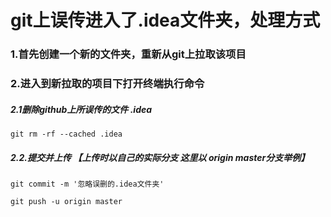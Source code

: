 # git上误传进入了.idea文件夹，处理方式

### 1.首先创建一个新的文件夹，重新从git上拉取该项目

### 2.进入到新拉取的项目下打开终端执行命令

##### 2.1删除github上所误传的文件  .idea

```
git rm -rf --cached .idea
```



##### 2.2.提交并上传  【上传时以自己的实际分支   这里以 origin master分支举例】

```
git commit -m '忽略误删的.idea文件夹'
```

```
git push -u origin master
```





